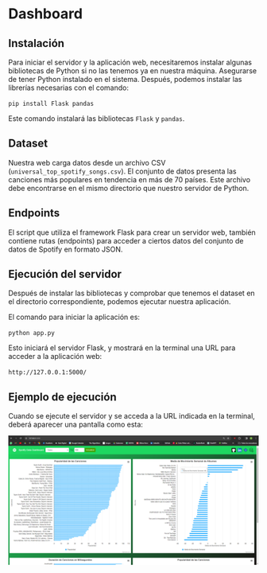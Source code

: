 # Dashboard

## Instalación
Para iniciar el servidor y la aplicación web, necesitaremos instalar algunas bibliotecas de Python si no las tenemos ya en nuestra máquina.
Asegurarse de tener Python instalado en el sistema. Después, podemos instalar las librerías necesarias con el comando:

`pip install Flask pandas`

Este comando instalará las bibliotecas `Flask` y `pandas`. 

## Dataset
Nuestra web carga datos desde un archivo CSV (`universal_top_spotify_songs.csv`).
El conjunto de datos presenta las canciones más populares en tendencia en más de 70 países. 
Este archivo debe encontrarse en el mismo directorio que nuestro servidor de Python.

## Endpoints
El script que utiliza el framework Flask para crear un servidor web, también contiene rutas (endpoints) para acceder a ciertos datos del conjunto de datos de Spotify en formato JSON.

## Ejecución del servidor
Después de instalar las bibliotecas y comprobar que tenemos el dataset en el directorio correspondiente, podemos ejecutar nuestra aplicación.

El comando para iniciar la aplicación es:

`python app.py`

Esto iniciará el servidor Flask, y mostrará en la terminal una URL para acceder a la aplicación web:

 `http://127.0.0.1:5000/`


 ## Ejemplo de ejecución
 Cuando se ejecute el servidor y se acceda a la URL indicada en la terminal, deberá aparecer una pantalla como esta:

![Texto alternativo](spotifydashboard.png)
 